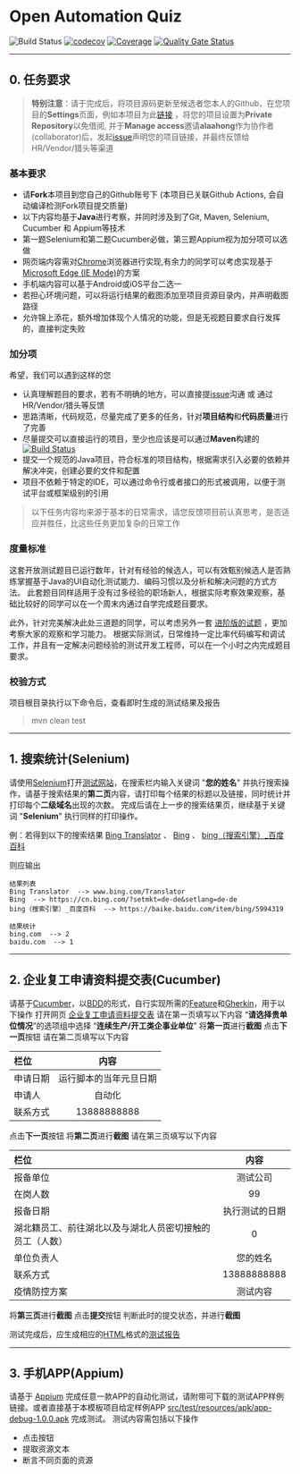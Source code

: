 # Open Automation Quiz

![Build Status](https://github.com/alaahong/open_automation_quiz/workflows/CI/badge.svg)
[![codecov](https://codecov.io/github/alaahong/open_automation_quiz/graph/badge.svg?token=GEBB7Z1AZK)](https://codecov.io/github/alaahong/open_automation_quiz)
[![Coverage](https://sonarcloud.io/api/project_badges/measure?project=alaahong_open_automation_quiz&metric=coverage)](https://sonarcloud.io/summary/new_code?id=alaahong_open_automation_quiz)
[![Quality Gate Status](https://sonarcloud.io/api/project_badges/measure?project=alaahong_open_automation_quiz&metric=alert_status)](https://sonarcloud.io/summary/new_code?id=alaahong_open_automation_quiz)


---

## 0. 任务要求

> **特别注意**：请于完成后，将项目源码更新至候选者您本人的Github，在您项目的**Settings**页面，例如本项目为此[链接](https://github.com/alaahong/open_automation_quiz/settings/access) ，将您的项目设置为**Private Repository**以免借阅, 并于**Manage access**邀请**alaahong**作为协作者(collaborator)后，发起[issue](https://github.com/alaahong/open_automation_quiz/issues)声明您的项目链接，并最终反馈给HR/Vendor/猎头等渠道

### 基本要求

* 请**Fork**本项目到您自己的Github账号下 (本项目已关联Github Actions, 会自动编译检测Fork项目提交质量)
* 以下内容均基于**Java**进行考察，并同时涉及到了Git, Maven, Selenium, Cucumber 和 Appium等技术
* 第一题Selenium和第二题Cucumber必做，第三题Appium视为加分项可以选做
* 网页端内容需对[Chrome](https://www.google.cn/intl/zh-CN/chrome/)浏览器进行实现,有余力的同学可以考虑实现基于[Microsoft Edge (IE Mode)](https://www.microsoft.com/zh-cn/edge/business/ie-mode)的方案
* 手机端内容可以基于Android或iOS平台二选一
* 若担心环境问题，可以将运行结果的截图添加至项目资源目录内，并声明截图路径
* 允许锦上添花，额外增加体现个人情况的功能，但是无视题目要求自行发挥的，直接判定失败

### 加分项

希望，我们可以遇到这样的您

* 认真理解题目的要求，若有不明确的地方，可以直接提[issue](https://github.com/alaahong/open_automation_quiz/issues)沟通 或 通过HR/Vendor/猎头等反馈
* 思路清晰，代码规范，尽量完成了更多的任务，针对**项目结构**和**代码质量**进行了完善
* 尽量提交可以直接运行的项目，至少也应该是可以通过**Maven**构建的 [![Build Status](https://github.com/alaahong/open_automation_quiz/workflows/CI/badge.svg)](https://github.com/alaahong/open_automation_quiz)
* 提交一个规范的Java项目，符合标准的项目结构，根据需求引入必要的依赖并解决冲突，创建必要的文件和配置
* 项目不依赖于特定的IDE，可以通过命令行或者接口的形式被调用，以便于测试平台或框架级别的引用

> 以下任务内容均来源于基本的日常需求，请您反馈项目前认真思考，是否适应并胜任，比这些任务更加复杂的日常工作

### 度量标准

这套开放测试题目已运行数年，针对有经验的候选人，可以有效甄别候选人是否熟练掌握基于Java的UI自动化测试能力、编码习惯以及分析和解决问题的方式方法。
此套题目同样适用于没有过多经验的职场新人，根据实际考察效果观察，基础比较好的同学可以在一个周末内通过自学完成题目要求。

此外，针对完美解决此处三道题的同学，可以考虑另外一套 [进阶版的试题](https://www.ianzhang.cn/bing/skill_level/intermediate/) ，更加考察大家的观察和学习能力。
根据实际测试，日常维持一定比率代码编写和调试工作，并且有一定解决问题经验的测试开发工程师，可以在一个小时之内完成题目要求。

### 校验方式

项目根目录执行以下命令后，查看即时生成的测试结果及报告

> mvn clean test

---

## 1. 搜索统计(Selenium)

请使用[Selenium](https://github.com/SeleniumHQ/selenium)打开[测试网站](https://www.ianzhang.cn/bing/)，在搜索栏内输入关键词 "**您的姓名**" 并执行搜索操作，请基于搜索结果的**第二页**内容，请打印每个结果的标题以及链接，同时统计并打印每个**二级域名**出现的次数。
完成后请在上一步的搜索结果页，继续基于关键词 "**Selenium**" 执行同样的打印操作。

例：若得到以下的搜索结果
[Bing Translator](https://www.bing.com/Translator) 、
[Bing](https://cn.bing.com/?setmkt=de-de&setlang=de-de) 、
[bing（搜索引擎）_百度百科](https://baike.baidu.com/item/bing/5994319)

则应输出

```
结果列表  
Bing Translator  --> www.bing.com/Translator   
Bing  --> https://cn.bing.com/?setmkt=de-de&setlang=de-de  
bing（搜索引擎）_百度百科  --> https://baike.baidu.com/item/bing/5994319   

结果统计 
bing.com  --> 2
baidu.com  --> 1  
```

---

## 2. 企业复工申请资料提交表(Cucumber)

请基于[Cucumber](https://cucumber.io/)，以[BDD](https://cucumber.io/docs/bdd/)的形式，自行实现所需的[Feature](https://cucumber.io/docs/gherkin/reference/#feature)和[Gherkin](https://cucumber.io/docs/gherkin/)，用于以下操作
打开网页 [企业复工申请资料提交表](https://templates.jinshuju.net/detail/Dv9JPD)
请在第一页填写以下内容
“**请选择贵单位情况**”的选项组中选择 “**连续生产/开工类企事业单位**”
将**第一页**进行**截图**
点击**下一页**按钮
请在第二页填写以下内容


| 栏位     |          内容          |
| :--------- | :----------------------: |
| 申请日期 | 运行脚本的当年元旦日期 |
| 申请人   |         自动化         |
| 联系方式 |       13888888888       |

点击**下一页**按钮
将**第二页**进行**截图**
请在第三页填写以下内容


| 栏位                                                     |      内容      |
| :--------------------------------------------------------- | :--------------: |
| 报备单位                                                 |    测试公司    |
| 在岗人数                                                 |       99       |
| 报备日期                                                 | 执行测试的日期 |
| 湖北籍员工、前往湖北以及与湖北人员密切接触的员工（人数） |       0       |
| 单位负责人                                               |    您的姓名    |
| 联系方式                                                 |  13888888888  |
| 疫情防控方案                                             |    测试内容    |

将**第三页**进行**截图**
点击**提交**按钮
判断此时的提交状态，并进行**截图**

测试完成后，应生成相应的[HTML](https://cucumber.io/docs/cucumber/reporting/)格式的[测试报告](https://cucumber.io/docs/cucumber/reporting/#built-in-reporter-plugins)

---

## 3. 手机APP(Appium)

请基于 [Appium](http://appium.io/)  完成任意一款APP的自动化测试，请附带可下载的测试APP样例链接。或者直接基于本模板项目给定样例APP [src/test/resources/apk/app-debug-1.0.0.apk](https://github.com/alaahong/open_automation_quiz/releases/tag/apk-1.0.0) 完成测试。
测试内容需包括以下操作

* 点击按钮
* 提取资源文本
* 断言不同页面的资源
